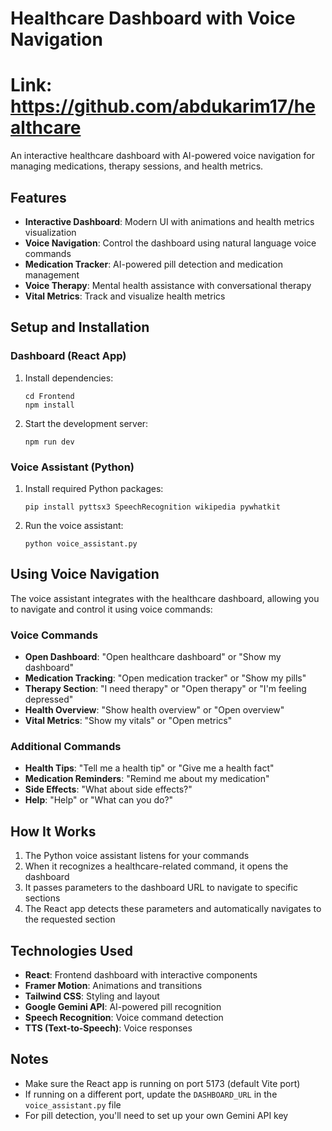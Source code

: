 # Healthcare Dashboard with Voice Navigation
# Link: https://github.com/abdukarim17/healthcare
An interactive healthcare dashboard with AI-powered voice navigation for managing medications, therapy sessions, and health metrics.

## Features

- **Interactive Dashboard**: Modern UI with animations and health metrics visualization
- **Voice Navigation**: Control the dashboard using natural language voice commands  
- **Medication Tracker**: AI-powered pill detection and medication management
- **Voice Therapy**: Mental health assistance with conversational therapy
- **Vital Metrics**: Track and visualize health metrics

## Setup and Installation

### Dashboard (React App)

1. Install dependencies:
   ```
   cd Frontend
   npm install
   ```

2. Start the development server:
   ```
   npm run dev
   ```

### Voice Assistant (Python)

1. Install required Python packages:
   ```
   pip install pyttsx3 SpeechRecognition wikipedia pywhatkit
   ```

2. Run the voice assistant:
   ```
   python voice_assistant.py
   ```

## Using Voice Navigation

The voice assistant integrates with the healthcare dashboard, allowing you to navigate and control it using voice commands:

### Voice Commands

- **Open Dashboard**: "Open healthcare dashboard" or "Show my dashboard"
- **Medication Tracking**: "Open medication tracker" or "Show my pills"
- **Therapy Section**: "I need therapy" or "Open therapy" or "I'm feeling depressed"
- **Health Overview**: "Show health overview" or "Open overview"
- **Vital Metrics**: "Show my vitals" or "Open metrics"

### Additional Commands

- **Health Tips**: "Tell me a health tip" or "Give me a health fact"
- **Medication Reminders**: "Remind me about my medication"
- **Side Effects**: "What about side effects?"
- **Help**: "Help" or "What can you do?"

## How It Works

1. The Python voice assistant listens for your commands
2. When it recognizes a healthcare-related command, it opens the dashboard
3. It passes parameters to the dashboard URL to navigate to specific sections
4. The React app detects these parameters and automatically navigates to the requested section

## Technologies Used

- **React**: Frontend dashboard with interactive components
- **Framer Motion**: Animations and transitions
- **Tailwind CSS**: Styling and layout
- **Google Gemini API**: AI-powered pill recognition
- **Speech Recognition**: Voice command detection
- **TTS (Text-to-Speech)**: Voice responses

## Notes

- Make sure the React app is running on port 5173 (default Vite port)
- If running on a different port, update the `DASHBOARD_URL` in the `voice_assistant.py` file
- For pill detection, you'll need to set up your own Gemini API key 
